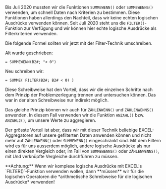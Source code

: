 Bis Juli 2020 mussten wir die Funktionen `SUMMEWENN()` oder `SUMMEWENNS()` verwenden, um schnell Daten nach Kriterien zu bestimmen. Diese Funktionen haben allerdings den Nachteil, dass wir keine echten logischen Ausdrücke verwenden können. Seit Juli 2020 steht uns die `FILTER()`-Funktion zur Verfügung und wir können hier echte logische Ausdrücke als Filterkriterien verwenden. 

Die folgende Formel sollten wir jetzt mit der Filter-Technik umschreiben. 

Alt wurde geschrieben:

```
= SUMMEWENN(B2#; "< 0")
```

Neu schreiben wir:

```
= SUMME( FILTER(B2#; B2# < 0) )
```

Diese Schreibweise hat den Vorteil, dass wir die einzelnen Schritte nach dem Prinzip der Problemzerlegung  trennen und untersuchen können. Das war in der alten Schreibweise nur indirekt möglich. 

Das gleiche Prinzip können wir auch für `ZÄHLENWENN()` und `ZÄHLENWENNS()` anwenden. In diesem Fall verwenden wir die Funktion `ANZAHL()` bzw. `ANZAHL2()`, um unsere Werte zu aggregieren. 

<p class="alert alert-info">Der grösste Vorteil ist aber, dass wir mit dieser Technik beliebige EXCEL-Aggregatoren auf unsere gefilterten Daten anwenden können und nicht mehr auf <code>ZÄHLENWENN()</code> oder <code>SUMMEWENN()</code> eingeschränkt sind. Mit dem Filtern wird es für uns ausserdem möglich, andere logische Ausdrücke als nur einen direkten Vergleich oder, im Fall von <code>SUMMEWENNS()</code> oder <code>ZÄHLENWENNS()</code>, mit Und verknüpfte Vergleiche durchführen zu müssen. </p>

<p class="alert alert-warning" markdown=1>
**Achtung:** Wenn wir komplexe logische Ausdrücke mit  EXCEL's `FILTER()`-Funktion verwenden wollen, dann **müssen** wir für die logischen Operatoren die *arithmetische Schreibweise für die logischen Ausdrücke*  verwenden!
</p>
